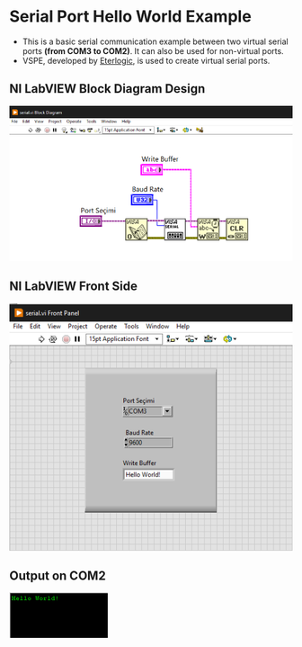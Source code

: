 # Serial Port Hello World Example

- This is a basic serial communication example between two virtual serial ports **(from COM3 to COM2)**. It can also be used for non-virtual ports.
- VSPE, developed by [Eterlogic](https://eterlogic.com/products.vspe.html), is used to create virtual serial ports.

## NI LabVIEW Block Diagram Design

![blockdiagram](block_diagram.png)

## NI LabVIEW Front Side

![frontside](front_side.png)

## Output on COM2

![output](terminal_output.png)
